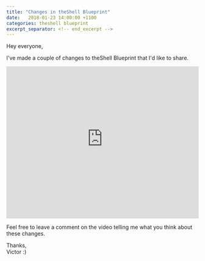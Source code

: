 ```yaml
---
title: "Changes in theShell Blueprint"
date:   2018-01-23 14:00:00 +1100
categories: theshell blueprint
excerpt_separator: <!-- end_excerpt -->
---
```


Hey everyone,

I've made a couple of changes to theShell Blueprint that I'd like to share.<!-- end_excerpt -->

<iframe style="width: 100%; height: 400px;" src="https://www.youtube-nocookie.com/embed/84vp1o0bnxM" frameborder="0" allow="autoplay; encrypted-media" allowfullscreen></iframe>

Feel free to leave a comment on the video telling me what you think about these changes.

Thanks,<br />
Victor :)
